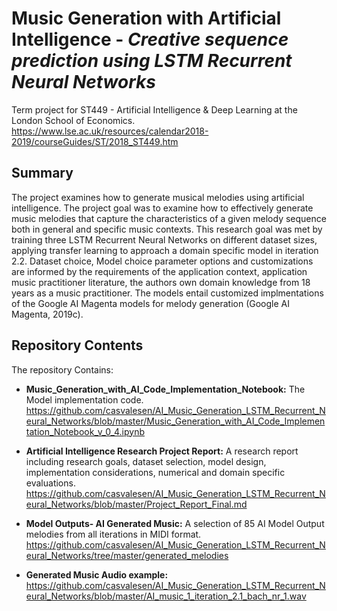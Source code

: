 
# Music Generation with Artificial Intelligence - *Creative sequence prediction using LSTM Recurrent Neural Networks*

Term project for ST449 - Artificial Intelligence & Deep Learning at the London School of Economics. 
https://www.lse.ac.uk/resources/calendar2018-2019/courseGuides/ST/2018_ST449.htm

## Summary 
The project examines how to generate musical melodies using artificial intelligence. The project goal was to examine how to effectively generate music melodies that capture the characteristics of a given melody sequence both in general and specific music contexts. This research goal was met by training three LSTM Recurrent Neural Networks on different dataset sizes, applying transfer learning to approach a domain specific model in iteration 2.2. Dataset choice, Model choice parameter options and customizations are informed by the requirements of the application context, application music practitioner literature, the authors own domain knowledge from 18 years as a music practitioner. The models entail customized implmentations of the Google AI Magenta models for melody generation (Google AI Magenta, 2019c).

## Repository Contents 

The repository Contains: 

- **Music_Generation_with_AI_Code_Implementation_Notebook:**  The Model implementation code. 
https://github.com/casvalesen/AI_Music_Generation_LSTM_Recurrent_Neural_Networks/blob/master/Music_Generation_with_AI_Code_Implementation_Notebook_v_0_4.ipynb

- **Artificial Intelligence Research Project Report:** A research report including research goals, dataset selection, model design, implementation considerations, numerical and domain specific evaluations. 
https://github.com/casvalesen/AI_Music_Generation_LSTM_Recurrent_Neural_Networks/blob/master/Project_Report_Final.md

- **Model Outputs- AI Generated Music:** A selection of 85 AI Model Output melodies from all iterations in MIDI format. 
https://github.com/casvalesen/AI_Music_Generation_LSTM_Recurrent_Neural_Networks/tree/master/generated_melodies

- **Generated Music Audio example:** https://github.com/casvalesen/AI_Music_Generation_LSTM_Recurrent_Neural_Networks/blob/master/AI_music_1_iteration_2.1_bach_nr_1.wav
